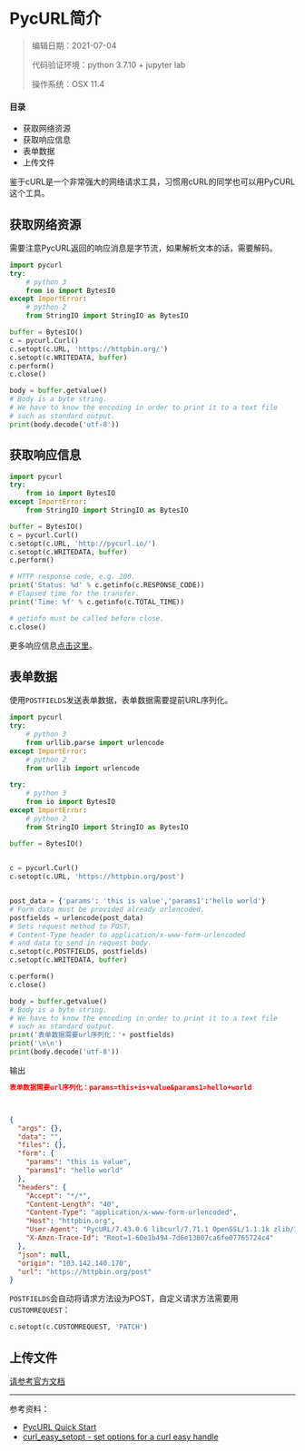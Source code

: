 # PycURL简介

> 编辑日期：2021-07-04
>
> 代码验证环境：python 3.7.10 + jupyter lab
>
> 操作系统：OSX 11.4



#### 目录

* 获取网络资源
* 获取响应信息
* 表单数据
* 上传文件



鉴于cURL是一个非常强大的网络请求工具，习惯用cURL的同学也可以用PyCURL这个工具。

## 获取网络资源

需要注意PycURL返回的响应消息是字节流，如果解析文本的话，需要解码。

```python
import pycurl
try:
    # python 3
    from io import BytesIO
except ImportError:
  	# python 2
    from StringIO import StringIO as BytesIO

buffer = BytesIO()
c = pycurl.Curl()
c.setopt(c.URL, 'https://httpbin.org/')
c.setopt(c.WRITEDATA, buffer)
c.perform()
c.close()

body = buffer.getvalue()
# Body is a byte string.
# We have to know the encoding in order to print it to a text file
# such as standard output.
print(body.decode('utf-8'))
```



## 获取响应信息

```python
import pycurl
try:
    from io import BytesIO
except ImportError:
    from StringIO import StringIO as BytesIO

buffer = BytesIO()
c = pycurl.Curl()
c.setopt(c.URL, 'http://pycurl.io/')
c.setopt(c.WRITEDATA, buffer)
c.perform()

# HTTP response code, e.g. 200.
print('Status: %d' % c.getinfo(c.RESPONSE_CODE))
# Elapsed time for the transfer.
print('Time: %f' % c.getinfo(c.TOTAL_TIME))

# getinfo must be called before close.
c.close()
```

更多响应信息[点击这里](https://curl.se/libcurl/c/curl_easy_getinfo.html)。



## 表单数据

使用`POSTFIELDS`发送表单数据，表单数据需要提前URL序列化。

```python
import pycurl
try:
    # python 3
    from urllib.parse import urlencode
except ImportError:
    # python 2
    from urllib import urlencode
    
try:
    # python 3
    from io import BytesIO
except ImportError:
  	# python 2
    from StringIO import StringIO as BytesIO
    
buffer = BytesIO()


c = pycurl.Curl()
c.setopt(c.URL, 'https://httpbin.org/post')


post_data = {'params': 'this is value','params1':'hello world'}
# Form data must be provided already urlencoded.
postfields = urlencode(post_data)
# Sets request method to POST,
# Content-Type header to application/x-www-form-urlencoded
# and data to send in request body.
c.setopt(c.POSTFIELDS, postfields)
c.setopt(c.WRITEDATA, buffer)

c.perform()
c.close()

body = buffer.getvalue()
# Body is a byte string.
# We have to know the encoding in order to print it to a text file
# such as standard output.
print('表单数据需要url序列化：'+ postfields)
print('\n\n')
print(body.decode('utf-8'))
```

输出

```json
表单数据需要url序列化：params=this+is+value&params1=hello+world



{
  "args": {}, 
  "data": "", 
  "files": {}, 
  "form": {
    "params": "this is value", 
    "params1": "hello world"
  }, 
  "headers": {
    "Accept": "*/*", 
    "Content-Length": "40", 
    "Content-Type": "application/x-www-form-urlencoded", 
    "Host": "httpbin.org", 
    "User-Agent": "PycURL/7.43.0.6 libcurl/7.71.1 OpenSSL/1.1.1k zlib/1.2.11 libssh2/1.9.0", 
    "X-Amzn-Trace-Id": "Root=1-60e1b494-7d6e13807ca6fe07765724c4"
  }, 
  "json": null, 
  "origin": "103.142.140.170", 
  "url": "https://httpbin.org/post"
}
```

`POSTFIELDS`会自动将请求方法设为POST，自定义请求方法需要用`CUSTOMREQUEST`：

```python
c.setopt(c.CUSTOMREQUEST, 'PATCH')
```



## 上传文件

[请参考官方文档](http://pycurl.io/docs/latest/quickstart.html#file-upload-multipart-post)





------

参考资料：

* [PycURL Quick Start](http://pycurl.io/docs/latest/quickstart.html#)
* [curl_easy_setopt - set options for a curl easy handle](https://curl.se/libcurl/c/curl_easy_setopt.html)

